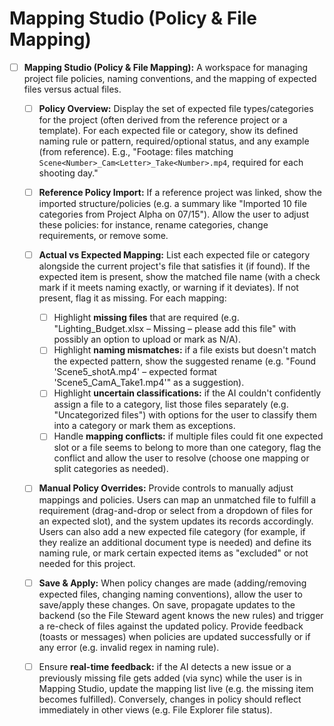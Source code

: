 # Mapping Studio (Policy & File Mapping)

* [ ] **Mapping Studio (Policy & File Mapping):** A workspace for managing project file policies, naming conventions, and the mapping of expected files versus actual files.

  * [ ] **Policy Overview:** Display the set of expected file types/categories for the project (often derived from the reference project or a template). For each expected file or category, show its defined naming rule or pattern, required/optional status, and any example (from reference). E.g., "Footage: files matching `Scene<Number>_Cam<Letter>_Take<Number>.mp4`, required for each shooting day."
  * [ ] **Reference Policy Import:** If a reference project was linked, show the imported structure/policies (e.g. a summary like "Imported 10 file categories from Project Alpha on 07/15"). Allow the user to adjust these policies: for instance, rename categories, change requirements, or remove some.
  * [ ] **Actual vs Expected Mapping:** List each expected file or category alongside the current project's file that satisfies it (if found). If the expected item is present, show the matched file name (with a check mark if it meets naming exactly, or warning if it deviates). If not present, flag it as missing. For each mapping:

    * [ ] Highlight **missing files** that are required (e.g. "Lighting\_Budget.xlsx – Missing – please add this file" with possibly an option to upload or mark as N/A).
    * [ ] Highlight **naming mismatches:** if a file exists but doesn't match the expected pattern, show the suggested rename (e.g. "Found 'Scene5\_shotA.mp4' – expected format 'Scene5\_CamA\_Take1.mp4'" as a suggestion).
    * [ ] Highlight **uncertain classifications:** if the AI couldn't confidently assign a file to a category, list those files separately (e.g. "Uncategorized files") with options for the user to classify them into a category or mark them as exceptions.
    * [ ] Handle **mapping conflicts:** if multiple files could fit one expected slot or a file seems to belong to more than one category, flag the conflict and allow the user to resolve (choose one mapping or split categories as needed).
  * [ ] **Manual Policy Overrides:** Provide controls to manually adjust mappings and policies. Users can map an unmatched file to fulfill a requirement (drag-and-drop or select from a dropdown of files for an expected slot), and the system updates its records accordingly. Users can also add a new expected file category (for example, if they realize an additional document type is needed) and define its naming rule, or mark certain expected items as "excluded" or not needed for this project.
  * [ ] **Save & Apply:** When policy changes are made (adding/removing expected files, changing naming conventions), allow the user to save/apply these changes. On save, propagate updates to the backend (so the File Steward agent knows the new rules) and trigger a re-check of files against the updated policy. Provide feedback (toasts or messages) when policies are updated successfully or if any error (e.g. invalid regex in naming rule).
  * [ ] Ensure **real-time feedback:** if the AI detects a new issue or a previously missing file gets added (via sync) while the user is in Mapping Studio, update the mapping list live (e.g. the missing item becomes fulfilled). Conversely, changes in policy should reflect immediately in other views (e.g. File Explorer file status).
